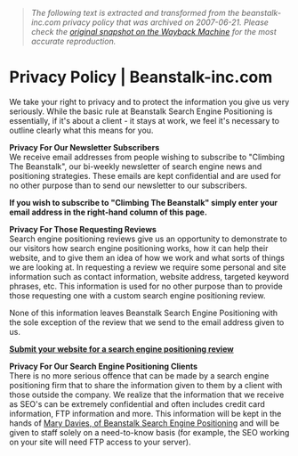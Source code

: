 > *The following text is extracted and transformed from the beanstalk-inc.com privacy policy that was archived on 2007-06-21. Please check the [original snapshot on the Wayback Machine](https://web.archive.org/web/20070621214654id_/http%3A//www.beanstalk-inc.com/bsi/privacy.htm) for the most accurate reproduction.*

# Privacy Policy | Beanstalk-inc.com

We take your right to privacy and to protect the information you give us very seriously. While the basic rule at Beanstalk Search Engine Positioning is essentially, if it's about a client - it stays at work, we feel it's necessary to outline clearly what this means for you.

**Privacy For Our Newsletter Subscribers**  
We receive email addresses from people wishing to subscribe to "Climbing The Beanstalk", our bi-weekly newsletter of search engine news and positioning strategies. These emails are kept confidential and are used for no other purpose than to send our newsletter to our subscribers.

**If you wish to subscribe to "Climbing The Beanstalk" simply enter your email address in the right-hand column of this page.**

**Privacy For Those Requesting Reviews**  
Search engine positioning reviews give us an opportunity to demonstrate to our visitors how search engine positioning works, how it can help their website, and to give them an idea of how we work and what sorts of things we are looking at. In requesting a review we require some personal and site information such as contact information, website address, targeted keyword phrases, etc. This information is used for no other purpose than to provide those requesting one with a custom search engine positioning review.

None of this information leaves Beanstalk Search Engine Positioning with the sole exception of the review that we send to the email address given to us.

**[Submit your website for a search engine positioning review](https://web.archive.org/bsi/review.htm)**

**Privacy For Our Search Engine Positioning Clients**  
There is no more serious offence that can be made by a search engine positioning firm that to share the information given to them by a client with those outside the company. We realize that the information that we receive as SEO's can be extremely confidential and often includes credit card information, FTP information and more. This information will be kept in the hands of [Mary Davies, of Beanstalk Search Engine Positioning](https://web.archive.org/bsi/about-us.htm) and will be given to staff solely on a need-to-know basis (for example, the SEO working on your site will need FTP access to your server). 
